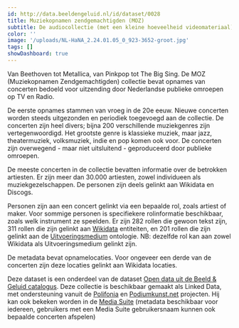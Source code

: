 ```yaml
---
id: http://data.beeldengeluid.nl/id/dataset/0028
title: Muziekopnamen zendgemachtigden (MOZ)
subtitle: De audiocollectie (met een kleine hoeveelheid videomateriaal) Muziekopnamen Zendgemachtigden (MOZ) bevat originele, al of niet uitgezonden concert- en studioregistraties. De collectie bestaat uit ruw materiaal. 
color: ''
image: '/uploads/NL-HaNA_2.24.01.05_0_923-3652-groot.jpg'
tags: []
showDashboard: true
---
```


Van Beethoven tot Metallica, van Pinkpop tot The Big Sing. De MOZ (Muziekopnamen Zendgemachtigden) collectie bevat opnames van concerten 
bedoeld voor uitzending door Nederlandse publieke omroepen op TV en Radio. 

De eerste opnames stammen van vroeg in de 20e eeuw. Nieuwe concerten worden steeds uitgezonden en periodiek toegevoegd aan de collectie. 
De concerten zijn heel divers; bijna 200 verschillende muziekgenres zijn vertegenwoordigd. 
Het grootste genre is klassieke muziek, maar jazz, theatermuziek, volksmuziek, indie en pop komen ook voor.
De concerten zijn overwegend - maar niet uitsluitend - geproduceerd door publieke omroepen.

De meeste concerten in de collectie bevatten informatie over de betrokken artiesten. Er zijn meer dan 30.000 artiesten, zowel individueen als muziekgezelschappen. 
De personen zijn deels gelinkt aan Wikidata en Discogs.

Personen zijn aan een concert gelinkt via een bepaalde rol, zoals artiest of maker. Voor sommige personen is specifiekere rolinformatie beschikbaar, zoals welk
instrument ze speelden. Er zijn 282 rollen die gewoon tekst zijn, 311 rollen die zijn gelinkt aan [Wikidata](https://www.wikidata.org/) entiteiten, en 201 rollen die zijn gelinkt aan de [Uitvoeringsmedium](https://rdacommissie.home.blog/uitvoeringsmedium/) ontologie.
NB: dezelfde rol kan aan zowel Wikidata als Uitvoeringsmedium gelinkt zijn.

De metadata bevat opnamelocaties. Voor ongeveer een derde van de concerten zijn deze locaties gelinkt aan Wikidata locaties.

Deze dataset is een onderdeel van de dataset [Open data uit de Beeld & Geluid catalogus](/nl/datasets/nisv-media-catalog).
Deze collectie is beschikbaar gemaakt als Linked Data, met ondersteuning vanuit de [Polifonia](https://polifonia-project.eu/) en [Podiumkunst.net](https://www.podiumkunst.net/) projecten. Hij kan ook bekeken worden in de <a target="_blank" href="https://mediasuite.clariah.nl/tool/single-search?queryId=6688eee0-db29-4f6e-9eae-fdc28d38cc64">Media Suite</a>  (metadata beschikbaar voor iedereen, gebruikers met een Media Suite gebruikersnaam kunnen
ook bepaalde concerten afspelen)
